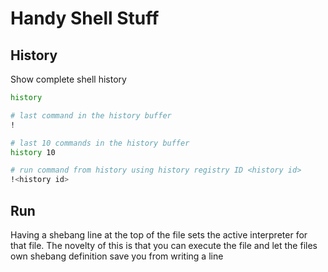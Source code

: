 # Handy Shell Stuff


## History

Show complete shell history

```bash
history

# last command in the history buffer
!

# last 10 commands in the history buffer
history 10

# run command from history using history registry ID <history id>
!<history id>
```

## Run

Having a shebang line at the top of the file sets the active interpreter for that file. The novelty of this is that you can execute the file and let the files own shebang definition save you from writing a line


